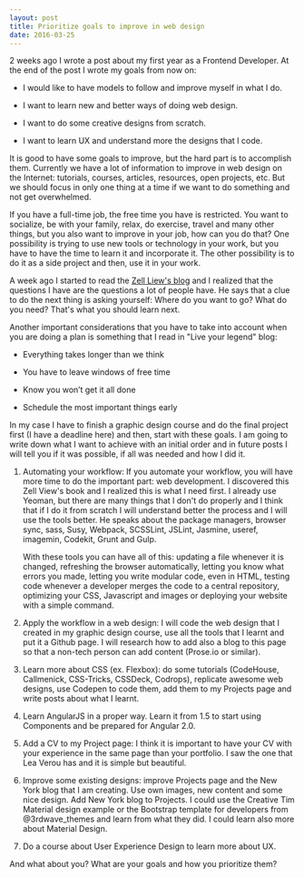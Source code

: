 ```yaml
---
layout: post
title: Prioritize goals to improve in web design
date: 2016-03-25
---
```


2 weeks ago I wrote a post about my first year as a Frontend Developer. At the end of the post I wrote my goals from now on:

- I would like to have models to follow and improve myself in what I do. 

- I want to learn new and better ways of doing web design. 

- I want to do some creative designs from scratch. 

- I want to learn UX and understand more the designs that I code. 

It is good to have some goals to improve, but the hard part is to accomplish them. Currently we have a lot of information to improve in web design on the Internet: tutorials, courses, articles, resources, open projects, etc. But we should focus in only one thing at a time if we want to do something and not get overwhelmed.

If you have a full-time job, the free time you have is restricted. You want to socialize, be with your family, relax, do exercise, travel and many other things, but you also want to improve in your job, how can you do that? One possibility is trying to use new tools or technology in your work, but you have to have the time to learn it and incorporate it. The other possibility is to do it as a side project and then, use it in your work.

A week ago I started to read the <a href="http://zellwk.com">Zell Liew's blog</a> and I realized that the questions I have are the questions a lot of people have. He says that a clue to do the next thing is asking yourself: Where do you want to go? What do you need? That's what you should learn next. 

Another important considerations that you have to take into account when you are doing a plan is something that I read in "Live your legend" blog:

- Everything takes longer than we think

- You have to leave windows of free time

- Know you won’t get it all done

- Schedule the most important things early 

In my case I have to finish a graphic design course and do the final project first (I have a deadline here) and then, start with these goals. I am going to write down what I want to achieve with an initial order and in future posts I will tell you if it was possible, if all was needed and how I did it.

1. Automating your workflow: If you automate your workflow, you will have more time to do the important part: web development. I discovered this Zell View's book and I realized this is what I need first. I already use Yeoman, but there are many things that I don't do properly and I think that if I do it from scratch I will understand better the process and I will use the tools better. He speaks about the package managers, browser sync, sass, Susy, Webpack, SCSSLint, JSLint, Jasmine, useref, imagemin, Codekit, Grunt and Gulp. 

    With these tools you can have all of this: updating a file whenever it is changed, refreshing the browser automatically, letting you know what errors you made, letting you write modular code, even in HTML, testing code whenever a developer merges the code to a central repository, optimizing your CSS, Javascript and images or deploying your website with a simple command.
	 

2. Apply the workflow in a web design: I will code the web design that I created in my graphic design course, use all the tools that I learnt and put it a Github page. I will research how to add also a blog to this page so that a non-tech person can add content (Prose.io or similar).

3. Learn more about CSS (ex. Flexbox): do some tutorials (CodeHouse, Callmenick, CSS-Tricks, CSSDeck, Codrops), replicate awesome web designs, use Codepen to code them, add them to my Projects page and write posts about what I learnt.

4. Learn AngularJS in a proper way. Learn it from 1.5 to start using Components and be prepared for Angular 2.0.

5. Add a CV to my Project page: I think it is important to have your CV with your experience in the same page than your portfolio. I saw the one that Lea Verou has and it is simple but beautiful.

6. Improve some existing designs: improve Projects page and the New York blog that I am creating. Use own images, new content and some nice design. Add New York blog to Projects. I could use the Creative Tim Material design example or the Bootstrap template for developers from @3rdwave_themes and learn from what they did. I could learn also more about Material Design.

7. Do a course about User Experience Design to learn more about UX. 

And what about you? What are your goals and how you prioritize them?
